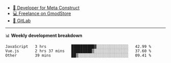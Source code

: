 - [🎈 Developer for Meta Construct](https://metastruct.net)
- [💻 Freelance on GmodStore](https://www.gmodstore.com/users/Tenrys)
- [🦊 GitLab](https://gitlab.com/Tenrys)

---

📊 **Weekly development breakdown**
<!--START_SECTION:waka-->

```text
JavaScript   3 hrs           ██████████▓░░░░░░░░░░░░░░   42.99 %
Vue.js       2 hrs 37 mins   █████████▒░░░░░░░░░░░░░░░   37.60 %
Other        39 mins         ██▒░░░░░░░░░░░░░░░░░░░░░░   09.41 %
```

<!--END_SECTION:waka-->
